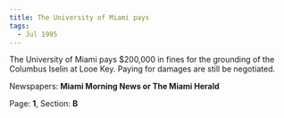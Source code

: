 ```yaml
---  
title: The University of Miami pays  
tags:  
  - Jul 1995  
---  
```

  
The University of Miami pays $200,000 in fines for the grounding of the Columbus Iselin at Looe Key. Paying for damages are still be negotiated.  
  
Newspapers: **Miami Morning News or The Miami Herald**  
  
Page: **1**, Section: **B** 
